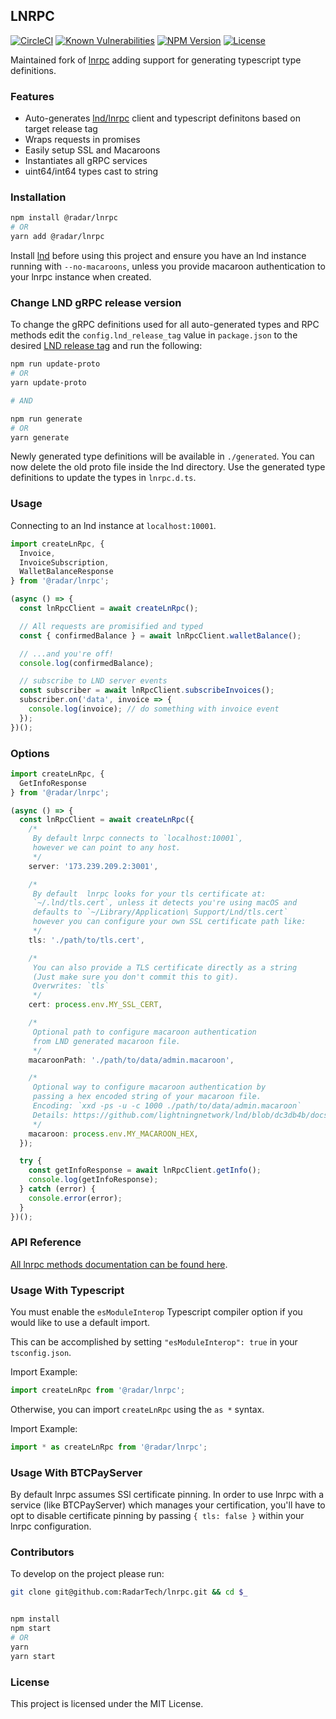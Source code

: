 ## LNRPC

[![CircleCI](https://img.shields.io/circleci/project/github/RadarTech/lnrpc/master.svg?style=flat)](https://circleci.com/gh/RadarTech/lnrpc)
[![Known Vulnerabilities](https://snyk.io/test/github/RadarTech/lnrpc/badge.svg?targetFile=package.json)](https://snyk.io/test/github/RadarTech/lnrpc?targetFile=package.json)
[![NPM Version](https://img.shields.io/npm/v/@radar/lnrpc.svg?style=flat)](https://www.npmjs.com/package/@radar/lnrpc)
[![License](https://img.shields.io/github/license/radartech/lnrpc.svg?style=flat)](https://img.shields.io/github/license/radartech/lnrpc.svg?style=flat)

Maintained fork of [lnrpc](https://github.com/Matt-Jensen/lnrpc) adding support for generating typescript type definitions.

### Features
- Auto-generates [lnd/lnrpc](https://github.com/lightningnetwork/lnd/tree/master/lnrpc) client and typescript definitons based on target release tag
- Wraps requests in promises
- Easily setup SSL and Macaroons
- Instantiates all gRPC services
- uint64/int64 types cast to string

### Installation
```sh
npm install @radar/lnrpc
# OR
yarn add @radar/lnrpc
```

Install [lnd](https://github.com/lightningnetwork/lnd/blob/master/docs/INSTALL.md) before using this project and ensure you have an lnd instance running with `--no-macaroons`, unless you provide macaroon authentication to your lnrpc instance when created.

### Change LND gRPC release version
To change the gRPC definitions used for all auto-generated types and RPC methods edit the `config.lnd_release_tag` value in `package.json` to the desired [LND release tag](https://github.com/lightningnetwork/lnd/releases) and run the following:

```sh
npm run update-proto
# OR
yarn update-proto

# AND

npm run generate
# OR
yarn generate
```
Newly generated type definitions will be available in `./generated`.
You can now delete the old proto file inside the lnd directory.
Use the generated type definitions to update the types in `lnrpc.d.ts`.


### Usage

Connecting to an lnd instance at `localhost:10001`.

```typescript
import createLnRpc, {
  Invoice,
  InvoiceSubscription,
  WalletBalanceResponse
} from '@radar/lnrpc';

(async () => {
  const lnRpcClient = await createLnRpc();

  // All requests are promisified and typed
  const { confirmedBalance } = await lnRpcClient.walletBalance();

  // ...and you're off!
  console.log(confirmedBalance);

  // subscribe to LND server events
  const subscriber = await lnRpcClient.subscribeInvoices();
  subscriber.on('data', invoice => {
    console.log(invoice); // do something with invoice event
  });
})();
```

### Options

```typescript
import createLnRpc, {
  GetInfoResponse
} from '@radar/lnrpc';

(async () => {
  const lnRpcClient = await createLnRpc({
    /*
     By default lnrpc connects to `localhost:10001`,
     however we can point to any host.
     */
    server: '173.239.209.2:3001',

    /*
     By default  lnrpc looks for your tls certificate at:
     `~/.lnd/tls.cert`, unless it detects you're using macOS and
     defaults to `~/Library/Application\ Support/Lnd/tls.cert`
     however you can configure your own SSL certificate path like:
     */
    tls: './path/to/tls.cert',

    /*
     You can also provide a TLS certificate directly as a string
     (Just make sure you don't commit this to git).
     Overwrites: `tls`
     */
    cert: process.env.MY_SSL_CERT,

    /*
     Optional path to configure macaroon authentication
     from LND generated macaroon file.
     */
    macaroonPath: './path/to/data/admin.macaroon',

    /*
     Optional way to configure macaroon authentication by
     passing a hex encoded string of your macaroon file.
     Encoding: `xxd -ps -u -c 1000 ./path/to/data/admin.macaroon`
     Details: https://github.com/lightningnetwork/lnd/blob/dc3db4b/docs/macaroons.md#using-macaroons-with-grpc-clients
     */
    macaroon: process.env.MY_MACAROON_HEX,
  });

  try {
    const getInfoResponse = await lnRpcClient.getInfo();
    console.log(getInfoResponse);
  } catch (error) {
    console.error(error);
  }
})();
```

### API Reference

[All lnrpc methods documentation can be found here](http://api.lightning.community).

### Usage With Typescript

You must enable the `esModuleInterop` Typescript compiler option if you would like to use a default import.

This can be accomplished by setting `"esModuleInterop": true` in your `tsconfig.json`.

Import Example:
```typescript
import createLnRpc from '@radar/lnrpc';
```

Otherwise, you can import `createLnRpc` using the `as *` syntax.

Import Example:
```typescript
import * as createLnRpc from '@radar/lnrpc';
```

### Usage With BTCPayServer

By default lnrpc assumes SSl certificate pinning.
In order to use lnrpc with a service (like BTCPayServer) which manages your certification,
you'll have to opt to disable certificate pinning by passing `{ tls: false }` within your lnrpc configuration.

### Contributors

To develop on the project please run:

```sh
git clone git@github.com:RadarTech/lnrpc.git && cd $_


npm install
npm start
# OR
yarn
yarn start
```

### License

This project is licensed under the MIT License.
